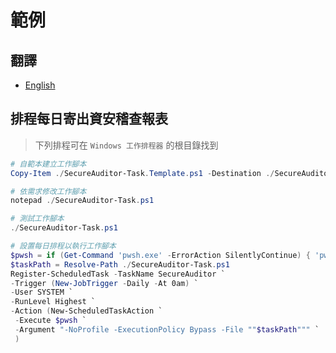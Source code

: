 # 範例

## 翻譯

- [English](./README.md)

## 排程每日寄出資安稽查報表

> 下列排程可在 `Windows 工作排程器` 的根目錄找到

```powershell
# 自範本建立工作腳本
Copy-Item ./SecureAuditor-Task.Template.ps1 -Destination ./SecureAuditor-Task.ps1

# 依需求修改工作腳本
notepad ./SecureAuditor-Task.ps1

# 測試工作腳本
./SecureAuditor-Task.ps1

# 設置每日排程以執行工作腳本
$pwsh = if (Get-Command 'pwsh.exe' -ErrorAction SilentlyContinue) { 'pwsh.exe' } else { 'powershell.exe' }
$taskPath = Resolve-Path ./SecureAuditor-Task.ps1
Register-ScheduledTask -TaskName SecureAuditor `
-Trigger (New-JobTrigger -Daily -At 0am) `
-User SYSTEM `
-RunLevel Highest `
-Action (New-ScheduledTaskAction `
 -Execute $pwsh `
 -Argument "-NoProfile -ExecutionPolicy Bypass -File ""$taskPath""" `
 )
```
